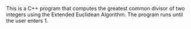 This is a C++ program that computes the greatest common divisor of two integers using the
Extended Euclidean Algorithm. The program runs until the user enters 1.